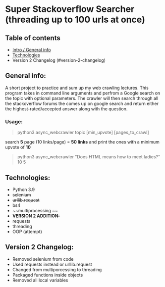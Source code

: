 # Super Stackoverflow Searcher (threading up to 100 urls at once)

## Table of contents
* [Intro / General info](#general-info)
* [Technologies](#technologies)
* Version 2 Changelog (#version-2-changelog)

## General info: 
A short project to practice and sum up my web crawling lectures. This program takes in command line arguments and perfrom a Google search on the topic with optional parameters. The crawler will then search through all the stackoverflow forums the comes up on google search and return either the highest-rated/accepted answer along with the question.


### Usage:
> python3 async_webcrawler topic [min_upvote] [pages_to_crawl]

search **5** page (10 links/page) = **50 links** and print the ones with a minimum upvote of **10**
> python3 async_webcrawler "Does HTML means how to meet ladies?" 10 5 


## Technologies:
- Python 3.9
- ~~selenium~~ 
- ~~urllib.request~~
- bs4 
- ~~multiprocessing ~~
- **VERSION 2 ADDITION:**
- requests
- threading
- OOP (attempt)


## Version 2 Changelog: 
- Removed selenium from code 
- Used requests instead or urllib.request
- Changed from multiporcessing to threading
- Packaged functions inside objects
- Removed all local variables
